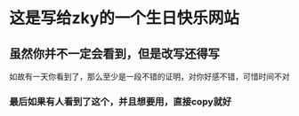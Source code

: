 # 这是写给zky的一个生日快乐网站
## 虽然你并不一定会看到，但是改写还得写
如故有一天你看到了，那么至少是一段不错的证明，对你好感不错，可惜时间不对

### 最后如果有人看到了这个，并且想要用，直接copy就好 
